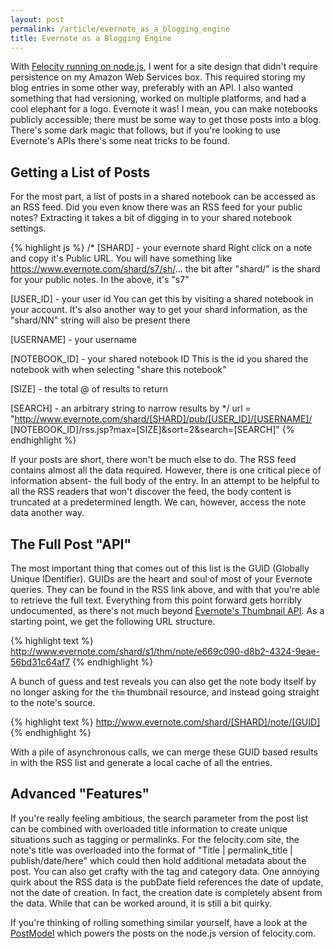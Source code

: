 ```yaml
---
layout: post
permalink: /article/evernote_as_a_blogging_engine
title: Evernote as a Blogging Engine
---
```


With [Felocity running on node.js](/article/felocity_on_nodejs), I went for a site design that didn't require persistence on my Amazon Web Services box. This required storing my blog entries in some other way, preferably with an API. I also wanted something that had versioning, worked on multiple platforms, and had a cool elephant for a logo. Evernote it was! I mean, you can make notebooks publicly accessible; there must be some way to get those posts into a blog. There's some dark magic that follows, but if you're looking to use Evernote's APIs there's some neat tricks to be found.

## Getting a List of Posts
For the most part, a list of posts in a shared notebook can be accessed as an RSS feed. Did you even know there was an RSS feed for your public notes? Extracting it takes a bit of digging in to your shared notebook settings.

{% highlight js %}
/*
[SHARD] - your evernote shard
Right click on a note and copy it's Public URL. You will have something like
https://www.evernote.com/shard/s7/sh/...
the bit after "shard/" is the shard for your public notes. In the above, it's "s7"

[USER_ID] - your user id
You can get this by visiting a shared notebook in your account. It's also another
way to get your shard information, as the "shard/NN" string will also be present
there

[USERNAME] - your username

[NOTEBOOK_ID] - your shared notebook ID
This is the id you shared the notebook with when selecting "share this notebook"

[SIZE] - the total @ of results to return

[SEARCH] - an arbitrary string to narrow results by
*/
url = "http://www.evernote.com/shard/[SHARD]/pub/[USER_ID]/[USERNAME]/
  [NOTEBOOK_ID]/rss.jsp?max=[SIZE]&sort=2&search=[SEARCH]"
{% endhighlight %}

If your posts are short, there won't be much else to do. The RSS feed contains almost all the data required. However, there is one critical piece of information absent- the full body of the entry. In an attempt to be helpful to all the RSS readers that won't discover the feed, the body content is truncated at a predetermined length. We can, however, access the note data another way.

## The Full Post "API"
The most important thing that comes out of this list is the GUID (Globally Unique IDentifier). GUIDs are the heart and soul of most of your Evernote queries. They can be found in the RSS link above, and with that you're able to retrieve the full text. Everything from this point forward gets horribly undocumented, as there's not much beyond [Evernote's Thumbnail API](http://dev.evernote.com/documentation/cloud/chapters/Thumbnails.php). As a starting point, we get the following URL structure.

{% highlight text %}
http://www.evernote.com/shard/s1/thm/note/e669c090-d8b2-4324-9eae-56bd31c64af7
{% endhighlight %}

A bunch of guess and test reveals you can also get the note body itself by no longer asking for the `thm` thumbnail resource, and instead going straight to the note's source.

{% highlight text %}
http://www.evernote.com/shard/[SHARD]/note/[GUID]
{% endhighlight %}

With a pile of asynchronous calls, we can merge these GUID based results in with the RSS list and generate a local cache of all the entries.

## Advanced "Features"
If you're really feeling ambitious, the search parameter from the post list can be combined with overloaded title information to create unique situations such as tagging or permalinks. For the felocity.com site, the note's title was overloaded into the format of "Title | permalink_title | publish/date/here" which could then hold additional metadata about the post. You can also get crafty with the tag and category data. One annoying quirk about the RSS data is the pubDate field references the date of update, not the date of creation. In fact, the creation date is completely absent from the data. While that can be worked around, it is still a bit quirky.

If you're thinking of rolling something similar yourself, have a look at the [PostModel](https://github.com/Jakobo/felocity-exp/blob/master/src/models/posts.coffee) which powers the posts on the node.js version of felocity.com.